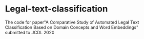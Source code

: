 # Legal-text-classification
The code for paper"A Comparative Study of Automated Legal Text Classification Based on Domain Concepts and Word Embeddings" submitted to JCDL 2020
